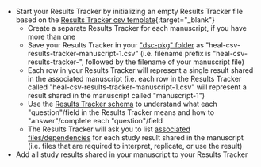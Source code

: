 * Start your Results Tracker by initializing an empty Results Tracker file based on the [Results Tracker csv template](https://raw.githubusercontent.com/norc-heal/heal-data-pkg-tool/main/heal-csv-results-tracker.csv){:target="_blank"} 
  * Create a separate Results Tracker for each manuscript, if you have more than one
  * Save your Results Tracker in your ["dsc-pkg" folder](../../terms/index.md#dsc-pkg-folder) as "heal-csv-results-tracker-manuscript-1.csv" (i.e. filename prefix is "heal-csv-results-tracker-", followed by the filename of your manuscript file)
  * Each row in your Results Tracker will represent a single result shared in the associated manuscript (i.e. each row in the Results Tracker called "heal-csv-results-tracker-manuscript-1.csv" will represent a result shared in the manuscript called "manuscript-1")
  * Use the [Results Tracker schema](../../schemas/md_results_tracker.md) to understand what each "question"/field in the Results Tracker means and how to "answer"/complete each "question"/field  
  * The Results Tracker will ask you to list [associated files/dependencies](../../terms/index.md#associated-filesdependencies) for each study result shared in the manuscript (i.e. files that are required to interpret, replicate, or use the result)
* Add all study results shared in your manuscript to your Results Tracker